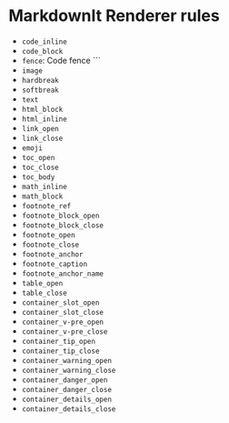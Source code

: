 # MarkdownIt Renderer rules

- `code_inline`
- `code_block`
- `fence`: Code fence \`\`\`
- `image`
- `hardbreak`
- `softbreak`
- `text`
- `html_block`
- `html_inline`
- `link_open`
- `link_close`
- `emoji`
- `toc_open`
- `toc_close`
- `toc_body`
- `math_inline`
- `math_block`
- `footnote_ref`
- `footnote_block_open`
- `footnote_block_close`
- `footnote_open`
- `footnote_close`
- `footnote_anchor`
- `footnote_caption`
- `footnote_anchor_name`
- `table_open`
- `table_close`
- `container_slot_open`
- `container_slot_close`
- `container_v-pre_open`
- `container_v-pre_close`
- `container_tip_open`
- `container_tip_close`
- `container_warning_open`
- `container_warning_close`
- `container_danger_open`
- `container_danger_close`
- `container_details_open`
- `container_details_close`
